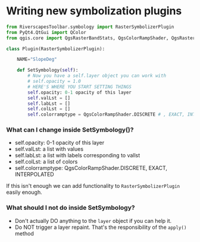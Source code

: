 # Writing new symbolization plugins

``` python
from RiverscapesToolbar.symbology import RasterSymbolizerPlugin
from PyQt4.QtGui import QColor
from qgis.core import QgsRasterBandStats, QgsColorRampShader, QgsRasterShader, QgsSingleBandPseudoColorRenderer, QgsRasterLayer

class Plugin(RasterSymbolizerPlugin):

    NAME="SlopeDeg"

    def SetSymbology(self):
        # Now you have a self.layer object you can work with
        # self.opacity = 1.0
        # HERE'S WHERE YOU START SETTING THINGS
        self.opacity: 0-1 opacity of this layer
        self.valLst = []
        self.labLst = []
        self.colLst = []
        self.colorramptype = QgsColorRampShader.DISCRETE # , EXACT, INTERPOLATED

```

### What can I change inside SetSymbology()?

* self.opacity: 0-1 opacity of this layer
* self.valLst: a list with values
* self.labLst: a list with labels corresponding to vallst
* self.colLst: a list of colors
* self.colorramptype:  QgsColorRampShader.DISCRETE, EXACT, INTERPOLATED

If this isn't enough we can add functionality to `RasterSymbolizerPlugin` easily enough.

### What should I not do inside SetSymbology?

* Don't actually DO anything to the `layer` object if you can help it.
* Do NOT trigger a layer repaint. That's the responsibility of the `apply()` method